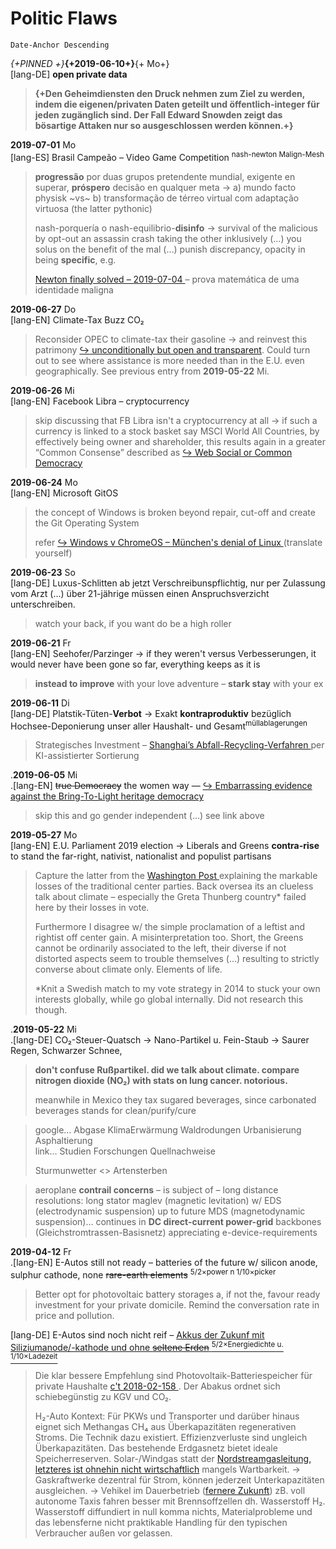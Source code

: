 # Politic Flaws

`Date-Anchor Descending`


_{+PINNED +}_**{+2019-06-10+}**{+ Mo+}  
[lang-DE] **open private data**

> **{+Den Geheimdiensten den Druck nehmen zum Ziel zu werden, indem die eigenen/privaten Daten geteilt und öffentlich-integer für jeden zugänglich sind. Der Fall Edward Snowden zeigt das bösartige Attaken nur so ausgeschlossen werden können.+}**


<!--
2019-07-03 Mi German dechiffre (MILCH==gut ? er=Mann : 0)

4th of July
·4 Kreuz. Krone. England → Tee mit MILCH
·7 tea → sieve. sift. FILTER.

7th of July
·G
·|
·7 w/ German horizontal bar… ›que leche‹
77 results in # which is Schwedische Gardinen is kind of prison is German Milch


2019-07-03 Mi Definition für Freundschaft
·URL plus keywords → ping mit Vorzügen → du entscheidest einfach unverbindlich
-->


<!--
**2019-07-02** Di  
[lang-EN] All World Countries on wait 'cause of Germany

> Tilt the **German intellectual right** on the **nash-porquería** and go public w/o stall, block out, disinformation, disruptiveness, decay, detour, indirection (…) using euphemism here. See previous entry from **2019-07-01** Mo.
>  
> From the little (…) Google and its upcoming Fuchsia OS sources a real-time kernel called Zircon w/ almost **none method to wait or hold or batch** the processing. This describes a **flat origamigram** organization hierarchy which perfectly maps the [ :arrow_right_hook: Common Democracy Model ](https://gitlab.com/xcheck/fellows/issues/2) but – as we sick – nor the German **red tape** authority infrastructure, neither the German private sector, does map it.
>  
> Red tape is also a **license treatment**, which is a current object to be answered externally from the Linux kernel community by marking \_GPL() functions (…) trending that GNU GPL is not an ulceration, allowing to compile it with propritary code. I am not aware of how to prevent the license assimilation by replacing code continuously as it goes. Last another way to block and slowdown code evolution.
-->


**2019-07-01** Mo  
[lang-ES] Brasil Campeão – Video Game Competition <sup>nash-newton Malign-Mesh</sup>

> **progressão** por duas grupos pretendente mundial, exigente en superar, **próspero** decisão en qualquer meta → a) mundo facto physisk ~vs~ b) transformação de térreo virtual com adaptação virtuosa (the latter pythonic)
>  
> nash-porquería o nash-equilibrio-**disinfo** → survival of the malicious by opt-out an assassin crash taking the other inklusively (…) you solus on the benefit of the mal (…) punish discrepancy, opacity in being **specific**, e.g.
>  
> [ Newton finally solved – 2019-07-04 ](https://www.rt.com/news/463382-student-solves-spherical-aberration-newton/) – prova matemática de uma identidade maligna


**2019-06-27** Do  
[lang-EN] Climate-Tax Buzz CO₂

> Reconsider OPEC to climate-tax their gasoline → and reinvest this patrimony [ :arrow_right_hook: unconditionally but open and transparent](https://gitlab.com/xcheck/fellows/issues/2). Could turn out to see where assistance is more needed than in the E.U. even geographically. See previous entry from **2019-05-22** Mi.


**2019-06-26** Mi  
[lang-EN] Facebook Libra – cryptocurrency

> skip discussing that FB Libra isn't a cryptocurrency at all → if such a currency is linked to a stock basket say MSCI World All Countries, by effectively being owner and shareholder, this results again in a greater “Common Consense” described as [ :arrow_right_hook: Web Social or Common Democracy ](https://gitlab.com/xcheck/fellows/issues/2)


**2019-06-24** Mo  
[lang-EN] Microsoft GitOS

> the concept of Windows is broken beyond repair, cut-off and create the Git Operating System
>  
> refer [ :arrow_right_hook: Windows v ChromeOS – München's denial of Linux ](https://gitlab.com/xcheck/fellows/issues/2#note_161063170) (translate yourself)


**2019-06-23** So  
[lang-DE] Luxus-Schlitten ab jetzt Verschreibunspflichtig, nur per Zulassung vom Arzt (…) über 21-jährige müssen einen Anspruchsverzicht unterschreiben.

> watch your back, if you want do be a high roller


**2019-06-21** Fr  
[lang-EN] Seehofer/Parzinger → if they weren't versus Verbesserungen, it would never have been gone so far, everything keeps as it is

> **instead to improve** with your love adventure – **stark stay** with your ex


<!--
**2019-06-20** Do  
[lang-EN] Yad Vashem denies to name an alternative (…) for their holdback expression „KZ concentration camps“

> [ your tweet disinfo ](https://twitter.com/yadvashem/status/1141267813249835008?s=20) by mixup… DEATH CAMPS aka inner goal of NAZI camps. AOC does not refer to the German concentration camps euphorism. can we put this to domestic terrorism? the Israeli Holocaust museum* should be more concise and less verunglimpfen. alert it as KZ death camps. re-contact at any time. sync diffsync.
>  
> DHS ripped 1000s of children from their parents & put them in cages w inhumane conditions.
>  
> They call their cells “dog pounds” & “freezers.”
>  
> \*https://www.rt.com/usa/462252-yad-vashem-aoc-holocaust-response/
-->


<!--
.**2019-06-18** Di  
.[lang-DE] Mietpreisbremse/Mietwohnungsbau – USA zeigt langfristig Wohnungsnotstand (Umwandlung Eigentum) und Mietüberlauf (Wirtschaftszentren)

> …unbezahlbar für zurückliegende Gebiete. Ausgleichssubventionen und Förderprogramme erlauben verschiedene Steuerungsmöglichkeiten.
>  
> https://www.washingtonpost.com/outlook/2019/06/17/why-rent-control-alone-cant-solve-expensive-housing-crisis/
-->


**2019-06-11** Di  
[lang-DE] Platstik-Tüten-**Verbot** → Exakt **kontraproduktiv** bezüglich Hochsee-Deponierung unser aller Haushalt- und Gesamt<sup>müllablagerungen</sup> <!-- statt Kuka -->

>  Strategisches Investment – [ Shanghai’s Abfall-Recycling-Verfahren ](http://www.globaltimes.cn/content/1157131.shtml) per KI-assistierter Sortierung


<!-- PINNED
**{+2019-06-10+}**{+ Mo+}  
[lang-DE] **open private data**

> **{+Den Geheimdiensten den Druck nehmen zum Ziel zu werden, indem die eigenen/privaten Daten geteilt und öffentlich-integer für jeden zugänglich sind. Der Fall Edward Snowden zeigt das bösartige Attaken nur so ausgeschlossen werden können.+}**
PINNED -->


.**2019-06-05** Mi  
.[lang-EN] ~~true Democracy~~ the women way — [ :arrow_right_hook: Embarrassing evidence against the Bring-To-Light heritage democracy ](https://gitlab.com/xcheck/fellows/issues/6)

> skip this and go gender independent (…) see link above


**2019-05-27** Mo  
[lang-EN] E.U. Parliament 2019 election → Liberals and Greens **contra-rise** to stand the far-right, nativist, nationalist and populist partisans

> Capture the latter from the [ Washington Post ][thepost20190527eu-political-space] explaining the markable losses of the traditional center parties. Back oversea its an clueless talk about climate – especially the Greta Thunberg country\* failed here by their losses in vote.  
>  
> Furthermore I disagree w/ the simple proclamation of a leftist and rightist off center gain. A misinterpretation too. Short, the Greens cannot be ordinarily associated to the left, their diverse if not distorted aspects seem to trouble themselves (…) resulting to strictly converse about climate only. Elements of life.
>  
> \*Knit a Swedish match to my vote strategy in 2014 to stuck your own interests globally, while go global internally. Did not research this though.

[thepost20190527eu-political-space]: https://www.washingtonpost.com/opinions/2019/05/27/amid-fractures-europe-is-becoming-single-political-space/


.**2019-05-22** Mi  
.\[lang-DE\] CO₂-Steuer-Quatsch → Nano-Partikel u. Fein-Staub → Saurer Regen, Schwarzer Schnee,

> **don't confuse Rußpartikel. did we talk about climate. compare nitrogen dioxide (NO₂) with stats on lung cancer. notorious.**
>  
> meanwhile in Mexico they tax sugared beverages, since carbonated beverages stands for clean/purify/cure

> google… Abgase KlimaErwärmung Waldrodungen Urbanisierung Asphaltierung  
> link… Studien Forschungen Quellnachweise  
>  
> Sturmunwetter \<\> Artensterben

> aeroplane **contrail concerns** – is subject of – long distance resolutions: long stator maglev (magnetic levitation) w/ EDS (electrodynamic suspension) up to future MDS (magnetodynamic suspension)… continues in **DC direct-current power-grid** backbones (Gleichstromtrassen-Basisnetz) appreciating e-device-requirements


**2019-04-12** Fr  
.\[lang-EN\] E-Autos still not ready – batteries of the future w/ silicon anode, sulphur cathode, none ~~rare-earth elements~~ <sup>5/2×power n 1/10×picker</sup>

> Better opt for photovoltaic battery storages a, if not the, favour ready investment for your private domicile. Remind the conversation rate in price and pollution.

\[lang-DE\] E-Autos sind noch nicht reif – [  Akkus der Zukunf mit Siliziumanode/-kathode und ohne ~~seltene Erden~~ <sup>5/2×Energiedichte u. 1/10×Ladezeit</sup> ](https://www.uni-kiel.de/de/universitaet/detailansicht/news/096-batterien/#)

> Die klar bessere Empfehlung sind Photovoltaik-Batteriespeicher für private Haushalte [ c't 2018-02-158 ](https://ct.de/yy1b). Der Abakus ordnet sich schiebegünstig zu KGV und CO₂.
>  
> H₂-Auto Kontext: Für PKWs und Transporter und darüber hinaus eignet sich Methangas CH₄ aus Überkapazitäten regenerativen Stroms. Die Technik dazu existiert. Effizienzverluste sind ungleich Überkapazitäten. Das bestehende Erdgasnetz bietet ideale Speicherreserven. Solar-/Windgas statt der [ Nordstreamgasleitung, letzteres ist ohnehin nicht wirtschaftlich](https://www.rt.com/business/463662-germany-needs-nord-stream-2/) mangels Wartbarkeit.
> → Gaskraftwerke dezentral für Strom, können jederzeit Unterkapazitäten ausgleichen.
> → Vehikel im Dauerbetrieb ([fernere Zukunft](http://www.globaltimes.cn/content/1157207.shtml)) zB. voll autonome Taxis fahren besser mit Brennsoffzellen dh. Wasserstoff H₂. Wasserstoff diffundiert in null komma nichts, Materialprobleme und das lebensferne nicht praktikable Handling für den typischen Verbraucher außen vor gelassen.